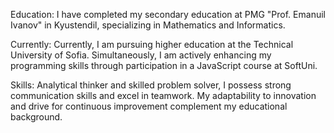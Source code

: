 Education:
I have completed my secondary education at PMG "Prof. Emanuil Ivanov" in Kyustendil, specializing in Mathematics and Informatics.

Currently:
Currently, I am pursuing higher education at the Technical University of Sofia. Simultaneously, I am actively enhancing my programming skills through participation in a JavaScript course at SoftUni.

Skills:
Analytical thinker and skilled problem solver, I possess strong communication skills and excel in teamwork. My adaptability to innovation and drive for continuous improvement complement my educational background.
